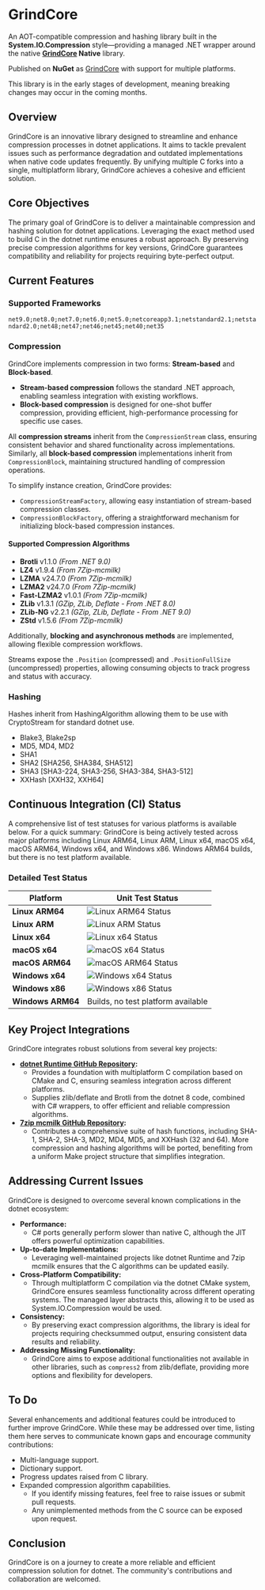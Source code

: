 # GrindCore  

An AOT-compatible compression and hashing library built in the **System.IO.Compression** style—providing a managed .NET wrapper around the native **[GrindCore](https://github.com/Nanook/GrindCore) Native** library.  

Published on **NuGet** as [GrindCore](https://www.nuget.org/packages/GrindCore) with support for multiple platforms.  

This library is in the early stages of development, meaning breaking changes may occur in the coming months.

## Overview

GrindCore is an innovative library designed to streamline and enhance compression processes in dotnet applications. It aims to tackle prevalent issues such as performance degradation and outdated implementations when native code updates frequently. By unifying multiple C forks into a single, multiplatform library, GrindCore achieves a cohesive and efficient solution.

## Core Objectives

The primary goal of GrindCore is to deliver a maintainable compression and hashing solution for dotnet applications. Leveraging the exact method used to build C in the dotnet runtime ensures a robust approach. By preserving precise compression algorithms for key versions, GrindCore guarantees compatibility and reliability for projects requiring byte-perfect output.

## Current Features

### Supported Frameworks

`net9.0;net8.0;net7.0;net6.0;net5.0;netcoreapp3.1;netstandard2.1;netstandard2.0;net48;net47;net46;net45;net40;net35`

### Compression  

GrindCore implements compression in two forms: **Stream-based** and **Block-based**.  

- **Stream-based compression** follows the standard .NET approach, enabling seamless integration with existing workflows.  
- **Block-based compression** is designed for one-shot buffer compression, providing efficient, high-performance processing for specific use cases.  

All **compression streams** inherit from the `CompressionStream` class, ensuring consistent behavior and shared functionality across implementations.  
Similarly, all **block-based compression** implementations inherit from `CompressionBlock`, maintaining structured handling of compression operations.  

To simplify instance creation, GrindCore provides:  
- `CompressionStreamFactory`, allowing easy instantiation of stream-based compression classes.  
- `CompressionBlockFactory`, offering a straightforward mechanism for initializing block-based compression instances.  

#### Supported Compression Algorithms  

- **Brotli** v1.1.0 _(From .NET 9.0)_  
- **LZ4** v1.9.4 _(From 7Zip-mcmilk)_  
- **LZMA** v24.7.0 _(From 7Zip-mcmilk)_  
- **LZMA2** v24.7.0 _(From 7Zip-mcmilk)_  
- **Fast-LZMA2** v1.0.1 _(From 7Zip-mcmilk)_  
- **ZLib** v1.3.1 _(GZip, ZLib, Deflate - From .NET 8.0)_  
- **ZLib-NG** v2.2.1 _(GZip, ZLib, Deflate - From .NET 9.0)_  
- **ZStd** v1.5.6 _(From 7Zip-mcmilk)_  

Additionally, **blocking and asynchronous methods** are implemented, allowing flexible compression workflows.

Streams expose the `.Position` (compressed) and `.PositionFullSize` (uncompressed) properties, allowing consuming objects to track progress and status with accuracy.

### Hashing

Hashes inherit from HashingAlgorithm allowing them to be use with CryptoStream for standard dotnet use.

- Blake3, Blake2sp
- MD5, MD4, MD2
- SHA1
- SHA2 [SHA256, SHA384, SHA512]
- SHA3 [SHA3-224, SHA3-256, SHA3-384, SHA3-512]
- XXHash [XXH32, XXH64]

## Continuous Integration (CI) Status

A comprehensive list of test statuses for various platforms is available below. For a quick summary: GrindCore is being actively tested across major platforms including Linux ARM64, Linux ARM, Linux x64, macOS x64, macOS ARM64, Windows x64, and Windows x86. Windows ARM64 builds, but there is no test platform available.

### Detailed Test Status

| Platform            | Unit Test Status                                                                                      |
|---------------------|-------------------------------------------------------------------------------------------------------|
| **Linux ARM64**     | ![Linux ARM64 Status](https://github.com/Nanook/GrindCore.net/actions/workflows/test.yaml/badge.svg?event=push&job=test_linux_arm64)   |
| **Linux ARM**       | ![Linux ARM Status](https://github.com/Nanook/GrindCore.net/actions/workflows/test.yaml/badge.svg?event=push&job=test_linux_arm)       |
| **Linux x64**       | ![Linux x64 Status](https://github.com/Nanook/GrindCore.net/actions/workflows/test.yaml/badge.svg?event=push&job=test_linux_x64)       |
| **macOS x64**       | ![macOS x64 Status](https://github.com/Nanook/GrindCore.net/actions/workflows/test.yaml/badge.svg?event=push&job=test_osx_x64)         |
| **macOS ARM64**     | ![macOS ARM64 Status](https://github.com/Nanook/GrindCore.net/actions/workflows/test.yaml/badge.svg?event=push&job=test_osx_arm64)     |
| **Windows x64**     | ![Windows x64 Status](https://github.com/Nanook/GrindCore.net/actions/workflows/test.yaml/badge.svg?event=push&job=test_win_x64)       |
| **Windows x86**     | ![Windows x86 Status](https://github.com/Nanook/GrindCore.net/actions/workflows/test.yaml/badge.svg?event=push&job=test_win_x86)       |
| **Windows ARM64**   | Builds, no test platform available |

## Key Project Integrations

GrindCore integrates robust solutions from several key projects:

- **[dotnet Runtime GitHub Repository](https://github.com/dotnet/runtime):**
  - Provides a foundation with multiplatform C compilation based on CMake and C, ensuring seamless integration across different platforms.
  - Supplies zlib/deflate and Brotli from the dotnet 8 code, combined with C# wrappers, to offer efficient and reliable compression algorithms.
- **[7zip mcmilk GitHub Repository](https://github.com/mcmilk/7-Zip-zstd):**
  - Contributes a comprehensive suite of hash functions, including SHA-1, SHA-2, SHA-3, MD2, MD4, MD5, and XXHash (32 and 64). More compression and hashing algorithms will be ported, benefiting from a uniform Make project structure that simplifies integration.

## Addressing Current Issues

GrindCore is designed to overcome several known complications in the dotnet ecosystem:

- **Performance:**
  - C# ports generally perform slower than native C, although the JIT offers powerful optimization capabilities.
- **Up-to-date Implementations:**
  - Leveraging well-maintained projects like dotnet Runtime and 7zip mcmilk ensures that the C algorithms can be updated easily.
- **Cross-Platform Compatibility:**
  - Through multiplatform C compilation via the dotnet CMake system, GrindCore ensures seamless functionality across different operating systems. The managed layer abstracts this, allowing it to be used as System.IO.Compression would be used.
- **Consistency:**
  - By preserving exact compression algorithms, the library is ideal for projects requiring checksummed output, ensuring consistent data results and reliability.
- **Addressing Missing Functionality:**
  - GrindCore aims to expose additional functionalities not available in other libraries, such as `compress2` from zlib/deflate, providing more options and flexibility for developers.

## To Do

Several enhancements and additional features could be introduced to further improve GrindCore. While these may be addressed over time, listing them here serves to communicate known gaps and encourage community contributions:
- Multi-language support.
- Dictionary support.
- Progress updates raised from C library.
- Expanded compression algorithm capabilities.
  - If you identify missing features, feel free to raise issues or submit pull requests.
  - Any unimplemented methods from the C source can be exposed upon request.

## Conclusion

GrindCore is on a journey to create a more reliable and efficient compression solution for dotnet. The community's contributions and collaboration are welcomed.
